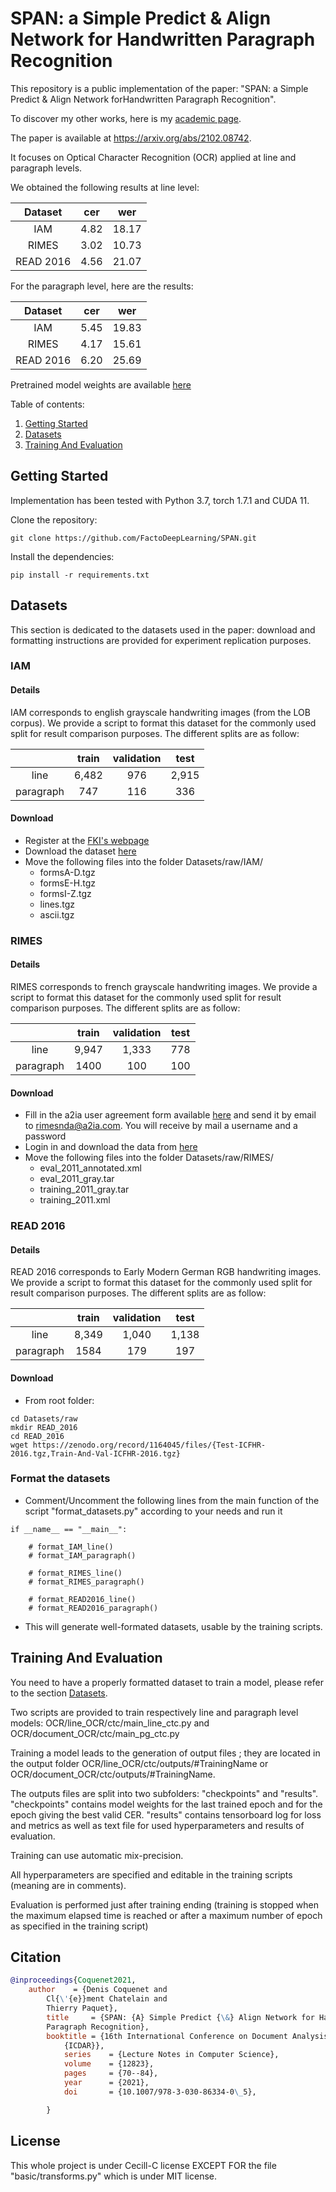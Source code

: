 # SPAN: a Simple Predict & Align Network for Handwritten Paragraph Recognition
This repository is a public implementation of the paper: "SPAN: a Simple Predict & Align Network forHandwritten Paragraph Recognition".

To discover my other works, here is my [academic page](https://factodeeplearning.github.io/).

The paper is available at https://arxiv.org/abs/2102.08742.

It focuses on Optical Character Recognition (OCR) applied at line and paragraph levels.

We obtained the following results at line level:

|  Dataset  |  cer |  wer  |
|:------------:|:----:|:-----:|
|      IAM     | 4.82 | 18.17 |
|     RIMES    | 3.02 | 10.73 |
|   READ 2016   | 4.56 | 21.07 |

For the paragraph level, here are the results:

| Dataset  |  cer |  wer  |
|:------------:|:----:|:-----:|
|      IAM     | 5.45 | 19.83 |
|     RIMES    | 4.17 | 15.61 |
|   READ 2016   | 6.20 | 25.69 |

Pretrained model weights are available [here](https://git.litislab.fr/dcoquenet/span) 

Table of contents:
1. [Getting Started](#Getting-Started)
2. [Datasets](#Datasets)
3. [Training And Evaluation](#Training-and-evaluation)

## Getting Started
Implementation has been tested with Python 3.7, torch 1.7.1 and CUDA 11.

Clone the repository:

```
git clone https://github.com/FactoDeepLearning/SPAN.git
```

Install the dependencies:

```
pip install -r requirements.txt
```


## Datasets
This section is dedicated to the datasets used in the paper: download and formatting instructions are provided 
for experiment replication purposes.

### IAM

#### Details

IAM corresponds to english grayscale handwriting images (from the LOB corpus).
We provide a script to format this dataset for the commonly used split for result comparison purposes.
The different splits are as follow:

|           | train | validation |  test |
|:---------:|:-----:|:----------:|:-----:|
|    line   | 6,482 |     976    | 2,915 |
| paragraph |  747  |     116    |  336  |

#### Download



- Register at the [FKI's webpage](http://www.fki.inf.unibe.ch/DBs/iamDB/iLogin/index.php)
- Download the dataset [here](https://fki.tic.heia-fr.ch/databases/download-the-iam-handwriting-database) 
- Move the following files into the folder Datasets/raw/IAM/
    - formsA-D.tgz
    - formsE-H.tgz
    - formsI-Z.tgz
    - lines.tgz
    - ascii.tgz



### RIMES

#### Details

RIMES corresponds to french grayscale handwriting images.
We provide a script to format this dataset for the commonly used split for result comparison purposes.
The different splits are as follow:

|           | train | validation |  test |
|:---------:|:-----:|:----------:|:-----:|
|    line   | 9,947 |     1,333  | 778 |
| paragraph |  1400 |     100    |  100 |

#### Download

- Fill in the a2ia user agreement form available [here](http://www.a2ialab.com/doku.php?id=rimes_database:start) and send it by email to rimesnda@a2ia.com. You will receive by mail a username and a password
- Login in and download the data from [here](http://www.a2ialab.com/doku.php?id=rimes_database:data:icdar2011:line:icdar2011competitionline)
- Move the following files into the folder Datasets/raw/RIMES/
    - eval_2011_annotated.xml
    - eval_2011_gray.tar
    - training_2011_gray.tar
    - training_2011.xml

### READ 2016

#### Details
READ 2016 corresponds to Early Modern German RGB handwriting images.
We provide a script to format this dataset for the commonly used split for result comparison purposes.
The different splits are as follow:

|           | train | validation |  test |
|:---------:|:-----:|:----------:|:-----:|
|    line   | 8,349 |  1,040    | 1,138|
| paragraph |  1584 |     179    | 197 |

#### Download

- From root folder:

```
cd Datasets/raw
mkdir READ_2016
cd READ_2016
wget https://zenodo.org/record/1164045/files/{Test-ICFHR-2016.tgz,Train-And-Val-ICFHR-2016.tgz}
```


### Format the datasets

- Comment/Uncomment the following lines from the main function of the script "format_datasets.py" according to your needs and run it

```
if __name__ == "__main__":

    # format_IAM_line()
    # format_IAM_paragraph()

    # format_RIMES_line()
    # format_RIMES_paragraph()

    # format_READ2016_line()
    # format_READ2016_paragraph()

```

- This will generate well-formated datasets, usable by the training scripts.


## Training And Evaluation
You need to have a properly formatted dataset to train a model, please refer to the section [Datasets](#Datasets). 

Two scripts are provided to train respectively line and paragraph level models: OCR/line_OCR/ctc/main_line_ctc.py and OCR/document_OCR/ctc/main_pg_ctc.py

Training a model leads to the generation of output files ; they are located in the output folder OCR/line_OCR/ctc/outputs/#TrainingName or OCR/document_OCR/ctc/outputs/#TrainingName.

The outputs files are split into two subfolders: "checkpoints" and "results". "checkpoints" contains model weights for the last trained epoch and for the epoch giving the best valid CER.
"results" contains tensorboard log for loss and metrics as well as text file for used hyperparameters and results of evaluation.

Training can use automatic mix-precision.

All hyperparameters are specified and editable in the training scripts (meaning are in comments).

Evaluation is performed just after training ending (training is stopped when the maximum elapsed time is reached or after a maximum number of epoch as specified in the training script)

## Citation
```bibtex
@inproceedings{Coquenet2021,
    author    = {Denis Coquenet and
        Cl{\'{e}}ment Chatelain and
        Thierry Paquet},
        title     = {SPAN: {A} Simple Predict {\&} Align Network for Handwritten
        Paragraph Recognition},
        booktitle = {16th International Conference on Document Analysis and Recognition,
            {ICDAR}},
            series    = {Lecture Notes in Computer Science},
            volume    = {12823},
            pages     = {70--84},
            year      = {2021},
            doi       = {10.1007/978-3-030-86334-0\_5},

        }
```

## License

This whole project is under Cecill-C license EXCEPT FOR the file "basic/transforms.py" which is under MIT license.
